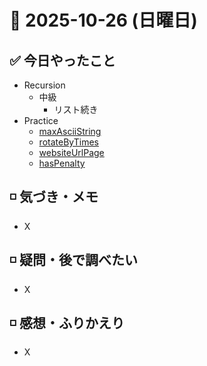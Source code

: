 # 📅 2025-10-26 (日曜日)

## ✅ 今日やったこと

- Recursion
  - 中級
    - リスト続き
- Practice
  - [maxAsciiString](/journal/2025/10/practice_codes/maxAsciiString.py)
  - [rotateByTimes](/journal/2025/10/practice_codes/rotateByTimes.py)
  - [websiteUrlPage](/journal/2025/10/practice_codes/websiteUrlPage.py)
  - [hasPenalty](/journal/2025/10/practice_codes/hasPenalty.py)

## ◽️ 気づき・メモ

- X

## ◽️ 疑問・後で調べたい

- X

## ◽️ 感想・ふりかえり

- X
